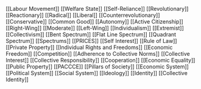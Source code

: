 [[Labour Movement]]
[[Welfare State]]
[[Self-Reliance]]
[[Revolutionary]]
[[Reactionary]]
[[Radical]]
[[Liberal]]
[[Counterrevolutionary]]
[[Conservative]]
[[Common Good]]
[[Autonomy]]
[[Active Citizenship]]
[[Right-Wing]]
[[Moderate]]
[[Left-Wing]]
[[Individualism]]
[[Extremist]]
[[Collectivism]]
[[Bent Spectrum]]
[[Flat Line Spectrum]]
[[Quadrant Spectrum]]
[[Spectrums]]
[[PRICES]]
[[Self Interest]]
[[Rule of Law]]
[[Private Property]]
[[Individual Rights and Freedoms]]
[[Economic Freedom]]
[[Competition]]
[[Adherence to Collective Norms]]
[[Collective Interest]]
[[Collective Responsibility]]
[[Cooperation]]
[[Economic Equality]]
[[Public Property]]
[[PACCCE]]
[[Pillars of Society]]
[[Economic System]]
[[Political System]]
[[Social System]]
[[Ideology]]
[[Identity]]
[[Collective Identity]]